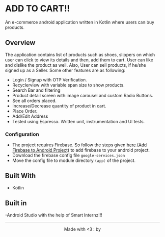 # ADD TO CART!!
An e-commerce android application written in Kotlin where users can buy products. 

## Overview
The application contains list of products such as shoes, slippers on which user can click to view its details and then, add them to cart. User can like and dislike the product as well. Also, User can sell products, if he/she signed up as a Seller.
Some other features are as following:
- Login / Signup with OTP Verification.
- Recyclerview with variable span size to show products.
- Search Bar and filtering
- Product detail screen with image carousel and custom Radio Buttons.
- See all orders placed.
- Increase/Decrease quantity of product in cart.
- Place Order.
- Add/Edit Address
- Tested using Espresso. Written unit, instrumentation and UI tests.





### Configuration
- The project requires Firebase. So follow the steps given [here (Add Firebase to Android Project)](https://firebase.google.com/docs/android/setup) to add firebase to your android project.
- Download the firebase config file `google-services.json`
- Move the config file to module directory `(app)` of the project.

## Built With
- Kotlin

## Built in
-Android Studio with the help of Smart Internz!!!




---

<p align="center"> Made with <3 : by <a Ananya reddy</a></p>
